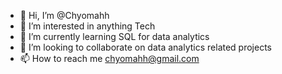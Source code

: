 - 👋 Hi, I’m @Chyomahh
- 👀 I’m interested in anything Tech
- 🌱 I’m currently learning SQL for data analytics
- 💞️ I’m looking to collaborate on data analytics related projects
- 📫 How to reach me chyomahh@gmail.com

<!---
Chyomahh/Chyomahh is a ✨ special ✨ repository because its `README.md` (this file) appears on your GitHub profile.
You can click the Preview link to take a look at your changes.
--->
